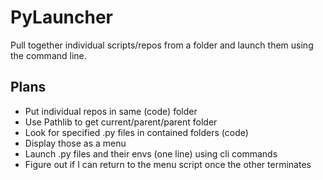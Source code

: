 # PyLauncher

Pull together individual scripts/repos from a folder and launch them using the command line.

## Plans

* Put individual repos in same (code) folder
* Use Pathlib to get current/parent/parent folder
* Look for specified .py files in contained folders (code)
* Display those as a menu
* Launch .py files and their envs (one line) using cli commands
* Figure out if I can return to the menu script once the other terminates
